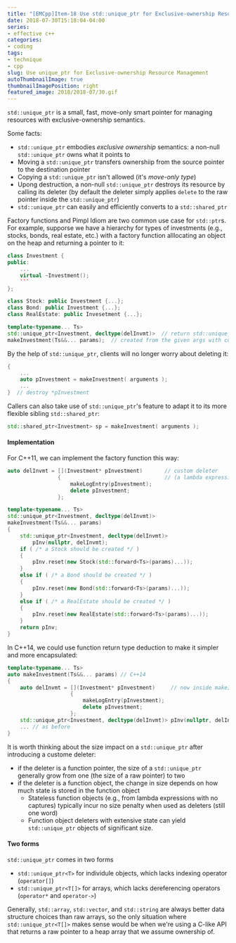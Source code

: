```yaml
---
title: "[EMCpp]Item-18 Use std::unique_ptr for Exclusive-ownership Resource Management"
date: 2018-07-30T15:18:04-04:00
series:
- effective c++
categories:
- coding
tags:
- technique
- cpp
slug: Use unique_ptr for Exclusive-ownership Resource Management
autoThumbnailImage: true
thumbnailImagePosition: right
featured_image: 2018/2018-07/30.gif
---
```


`std::unique_ptr` is a small, fast, move-only smart pointer for managing resources with exclusive-ownership semantics.
<!--more-->

Some facts:

* `std::unique_ptr` embodies _exclusive ownership_ semantics: a non-null `std::unique_ptr` owns what it points to
* Moving a `std::unique_ptr` transfers ownershiip from the source pointer to the destination pointer
* Copying a `std::unique_ptr` isn't allowed (it's _move-only type_)
* Upong destruction, a non-null `std::unique_ptr` destroys its resource by calling its deleter (by default the deleter simply applies `delete` to the raw pointer inside the `std::unique_ptr`) 
* `std::unique_ptr` can easily and efficiently converts to a `std::shared_ptr`

Factory functions and Pimpl Idiom are two common use case for `std::ptr`s. For example, supporse we have a hierarchy for types of investments (e.g., stocks, bonds, real estate, etc.) with a factory function alllocating an object on the heap and returning a pointer to it:

```cpp
class Investment {
public:
    ...
    virtual ~Investment();
    ```
};

class Stock: public Investment {...};
class Bond: public Investment {...};
class RealEstate: public Invesetment {...};

template<typename... Ts>
std::unique_ptr<Investment, decltype(delInvmt)>  // return std::unique_ptr to an object 
makeInvestment(Ts&&... params);  // created from the given args with cutomized deleter
```

By the help of `std::unique_ptr`, clients will no longer worry about deleting it:

```cpp
{
    ...
    auto pInvestment = makeInvestment( arguments );
    ...
}  // destroy *pInvestment
```

Callers can also take use of `std::unique_ptr`'s feature to adapt it to its more flexible sibling `std::shared_ptr`:

```cpp
std::shared_ptr<Investment> sp = makeInvestment( arguments );
```

#### Implementation

For C++11, we can implement the factory function this way:

```cpp
auto delInvmt = [](Investment* pInvestment)       // custom deleter
                {                                 // (a lambda expression)
                    makeLogEntry(pInvestment);   
                    delete pInvestment;
                };

template<typename... Ts>
std::unique_ptr<Investment, decltype(delInvmt)>
makeInvestment(Ts&&... params)
{
    std::unique_ptr<Investment, decltype(delInvmt)>
        pInv(nullptr, delInvmt);
    if ( /* a Stock should be created */ )
    {
        pInv.reset(new Stock(std::forward<Ts>(params)...));
    }
    else if ( /* a Bond should be created */ )
    {
        pInv.reset(new Bond(std::forward<Ts>(params)...));
    }
    else if ( /* a RealEstate should be created */ )
    {
        pInv.reset(new RealEstate(std::forward<Ts>(params)...));
    }
    return pInv;
}
```

In C++14, we could use function return type deduction to make it simpler and more encapsulated:

```cpp
template<typename... Ts>
auto makeInvestment(Ts&&... params) // C++14
{
    auto delInvmt = [](Investment* pInvestment)     // now inside makeInvestment
                    {
                        makeLogEntry(pInvestment);
                        delete pInvestment;
                    };
    std::unique_ptr<Investment, decltype(delInvmt)> pInv(nullptr, delInvmt);
    ... // as before
}
```

It is worth thinking about the size impact on a `std::unique_ptr` after introducing a custome deleter:

* if the deleter is a function pointer, the size of a `std::unique_ptr` generally grow from one (the size of a raw pointer) to two
* if the deleter is a function object, the change in size depends on how much state is stored in the function object
    - Stateless function objects (e.g., from lambda expressions with no captures) typically incur no size penalty when used as deleters (still one word)
    - Function object deleters with extensive state can yield `std::unique_ptr` objects of significant size.

#### Two forms

`std::unique_ptr` comes in two forms

* `std::unique_ptr<T>` for individule objects, which lacks indexing operator (`operator[]`)
* `std::unique_ptr<T[]>` for arrays, which lacks dereferencing operators (`operator*` and `operator->`)

Generally, `std::array`, `std::vector`, and `std::string` are always better data structure choices than raw arrays, so the only situation where `std::unique_ptr<T[]>` makes sense would be when we're using a C-like API that returns a raw pointer to a heap array that we assume ownership of.
